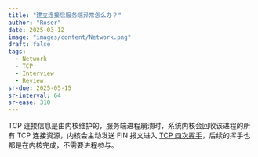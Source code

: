 ```yaml
---
title: "建立连接后服务端异常怎么办？"
author: "Roser"
date: 2025-03-12
image: "images/content/Network.png"
draft: false
tags:
  - Network
  - TCP
  - Interview
  - Review
sr-due: 2025-05-15
sr-interval: 64
sr-ease: 310
---
```

TCP 连接信息是由内核维护的，服务端进程崩溃时，系统内核会回收该进程的所有 TCP 连接资源，内核会主动发送 FIN 报文进入 [TCP 四次挥手](../TCP/TCP%20四次挥手.md)，后续的挥手也都是在内核完成，不需要进程参与。